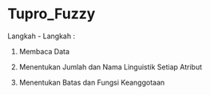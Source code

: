 # Tupro_Fuzzy

Langkah - Langkah :

1) Membaca Data

2) Menentukan Jumlah dan Nama Linguistik Setiap Atribut

3) Menentukan Batas dan Fungsi Keanggotaan
